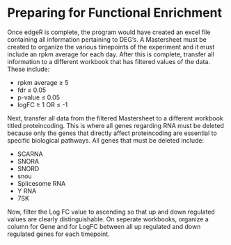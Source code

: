 # Preparing for Functional Enrichment 
Once edgeR is complete, the program would have created an excel file containing all information pertaining to DEG’s. A Mastersheet must be created to organize the various timepoints of the experiment and it must include an rpkm average for each day. After this is complete, transfer all information to a different workbook that has filtered values of the data. These include:
- rpkm average ≥ 5
- fdr ≤ 0.05
- p-value ≤ 0.05
- logFC ≥ 1 OR ≤ -1

Next, transfer all data from the filtered Mastersheet to a different workbook titled proteincoding. This is where all genes regarding RNA must be deleted because only the genes that directly affect proteincoding are essential to specific biological pathways. All genes that must be deleted include:
- SCARNA
- SNORA
- SNORD
- snou
- Splicesome RNA
- Y RNA
- 7SK

Now, filter the Log FC value to ascending so that up and down regulated values are clearly distinguishable. On seperate workbooks, organize a column for Gene and for LogFC between all up regulated and down regulated genes for each timepoint.
